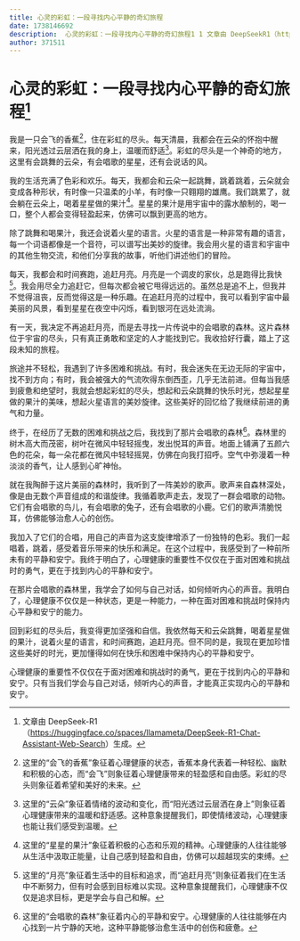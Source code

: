 ```yaml
---
title: 心灵的彩虹：一段寻找内心平静的奇幻旅程
date: 1738146692
description:  心灵的彩虹：一段寻找内心平静的奇幻旅程1 1 文章由 DeepSeekR1（httpshuggingfacecospacesllamametaDeepSeekR1ChatAssistantWebSearch
author: 371511
---
```


# 心灵的彩虹：一段寻找内心平静的奇幻旅程[^1]

[^1]: 文章由 DeepSeek-R1（<https://huggingface.co/spaces/llamameta/DeepSeek-R1-Chat-Assistant-Web-Search>）生成。

我是一只会飞的香蕉[^2]，住在彩虹的尽头。每天清晨，我都会在云朵的怀抱中醒来，阳光透过云层洒在我的身上，温暖而舒适[^3]。彩虹的尽头是一个神奇的地方，这里有会跳舞的云朵，有会唱歌的星星，还有会说话的风。

[^2]: 这里的“会飞的香蕉”象征着心理健康的状态，香蕉本身代表着一种轻松、幽默和积极的心态，而“会飞”则象征着心理健康带来的轻盈感和自由感。彩虹的尽头则象征着希望和美好的未来。

[^3]: 这里的“云朵”象征着情绪的波动和变化，而“阳光透过云层洒在身上”则象征着心理健康带来的温暖和舒适感。这种意象提醒我们，即使情绪波动，心理健康也能让我们感受到温暖。

我的生活充满了色彩和欢乐。每天，我都会和云朵一起跳舞，跳着跳着，云朵就会变成各种形状，有时像一只温柔的小羊，有时像一只翱翔的雄鹰。我们跳累了，就会躺在云朵上，喝着星星做的果汁[^4]。星星的果汁是用宇宙中的露水酿制的，喝一口，整个人都会变得轻盈起来，仿佛可以飘到更高的地方。

[^4]: 这里的“星星的果汁”象征着积极的心态和乐观的精神。心理健康的人往往能够从生活中汲取正能量，让自己感到轻盈和自由，仿佛可以超越现实的束缚。

除了跳舞和喝果汁，我还会说着火星的语言。火星的语言是一种非常有趣的语言，每一个词语都像是一个音符，可以谱写出美妙的旋律。我会用火星的语言和宇宙中的其他生物交流，和他们分享我的故事，听他们讲述他们的冒险。

每天，我都会和时间赛跑，追赶月亮。月亮是一个调皮的家伙，总是跑得比我快[^5]。我会用尽全力追赶它，但每次都会被它甩得远远的。虽然总是追不上，但我并不觉得沮丧，反而觉得这是一种乐趣。在追赶月亮的过程中，我可以看到宇宙中最美丽的风景，看到星星在夜空中闪烁，看到银河在远处流淌。

[^5]: 这里的“月亮”象征着生活中的目标和追求，而“追赶月亮”则象征着我们在生活中不断努力，但有时会感到目标难以实现。这种意象提醒我们，心理健康不仅仅是追求目标，更是学会与自己和解。

有一天，我决定不再追赶月亮，而是去寻找一片传说中的会唱歌的森林。这片森林位于宇宙的尽头，只有真正勇敢和坚定的人才能找到它。我收拾好行囊，踏上了这段未知的旅程。

旅途并不轻松，我遇到了许多困难和挑战。有时，我会迷失在无边无际的宇宙中，找不到方向；有时，我会被强大的气流吹得东倒西歪，几乎无法前进。但每当我感到疲惫和绝望时，我就会想起彩虹的尽头，想起和云朵跳舞的快乐时光，想起星星做的果汁的美味，想起火星语言的美妙旋律。这些美好的回忆给了我继续前进的勇气和力量。

终于，在经历了无数的困难和挑战之后，我找到了那片会唱歌的森林[^6]。森林里的树木高大而茂密，树叶在微风中轻轻摇曳，发出悦耳的声音。地面上铺满了五颜六色的花朵，每一朵花都在微风中轻轻摇晃，仿佛在向我打招呼。空气中弥漫着一种淡淡的香气，让人感到心旷神怡。

[^6]: 这里的“会唱歌的森林”象征着内心的平静和安宁。心理健康的人往往能够在内心找到一片宁静的天地，这种平静能够治愈生活中的创伤和疲惫。

就在我陶醉于这片美丽的森林时，我听到了一阵美妙的歌声。歌声来自森林深处，像是由无数个声音组成的和谐旋律。我循着歌声走去，发现了一群会唱歌的动物。它们有会唱歌的鸟儿，有会唱歌的兔子，还有会唱歌的小鹿。它们的歌声清脆悦耳，仿佛能够治愈人心的创伤。

我加入了它们的合唱，用自己的声音为这支旋律增添了一份独特的色彩。我们一起唱着，跳着，感受着音乐带来的快乐和满足。在这个过程中，我感受到了一种前所未有的平静和安宁。我终于明白了，心理健康的重要性不仅仅在于面对困难和挑战时的勇气，更在于找到内心的平静和安宁。

在那片会唱歌的森林里，我学会了如何与自己对话，如何倾听内心的声音。我明白了，心理健康不仅仅是一种状态，更是一种能力，一种在面对困难和挑战时保持内心平静和安宁的能力。

回到彩虹的尽头后，我变得更加坚强和自信。我依然每天和云朵跳舞，喝着星星做的果汁，说着火星的语言，和时间赛跑，追赶月亮。但不同的是，我现在更加珍惜这些美好的时光，更加懂得如何在快乐和困难中保持内心的平静和安宁。

心理健康的重要性不仅仅在于面对困难和挑战时的勇气，更在于找到内心的平静和安宁。只有当我们学会与自己对话，倾听内心的声音，才能真正实现内心的平静和安宁。
